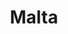 ---
title: "Malta"
introtext: "Malta is een ideale samenkomst van cultuur en zon voor je volgende vakantie. Als eiland tussen Afrika, Europa en Azië is er een rijke historie om te ontdekken, met veel forten, tempels en invloeden van verschillende culturen en tijdsperiodes. "
introimage: "https://lh3.googleusercontent.com/38dQz3uely-NbcjVkzcmHuWEstCC_ZJv_uOxr2MW_NN_Ya50b9JokmNJTNEiW0xjYFG3QhRe_c1rTw0csNp-27fqHPK9nuHF6FcBSFo5z_GBAn27yKKowJ1Pb7LiRoLLTbFSyHLIdQ=w800"
surface: "316"
inhabitants: "495.000"
rate: ""
valuta: "euro"
main_text: "Als je klaar bent met verkennen zoek je een van de schitterende stranden op of ga je uit eten in een van de vele restaurantjes in de kustplaatsen. Verder spreken de inwoners als voormalige kolonie van Groot-Brittanië goed Engels, heeft het land een goed ontwikkelde infrastructuur en is het leven in Malta goed betaalbaar. Naast Malta zijn er ook nog eens leuke omliggende eilanden om per boot te ontdekken!"
fact_one_text: ""
fact_two_text: ""
bigmac_index: "€ 3,41"
images: "https://lh3.googleusercontent.com/pa7HSQ97DGpUh48fIin3Up81lwEmjCa1eOZ2lk1iP9cUg9p4MLw7sHXrelaYxjlOYO7q_z8p_KU-Y5d0DD4ixXnXgcQUDsnZe1wE0Jgf1vLQTNpSz1jJaGm6wPUj82ITUicSYTXHuQ=w800|https://lh3.googleusercontent.com/nhZhlrNktwzKE8Ox_8vaf08HnDd8_RwKCAWVb8IBOTOn0DYf0vn43yAQV2WwAeFQukqxTsDtxDSXjbPKBdnRVEISDtuPkMSG-qV_SxzJVfTNVa9iAgiqIMPdIC1bC_PSOp_M8RBm4A=w800|https://lh3.googleusercontent.com/kGxvu2DUipHY7LYl6hC8ZcZAaTodGPQXFOqPDzzDgZtnavHJGrT1xziXI7PFj6ribYqa17ep_MUenSe0SxZmpQyGFI_H1fVGnijwHFshANQsSfbPQW79TYTc7lgxrcrREdX9f-E1kw=w800|https://lh3.googleusercontent.com/VEmqbbgjyfYVw1Z7tHgHrosL5-PuuBPg2_ATGj3mZ5d40CtVpyENHqrxILkvw6EMC9CFNO3RydTE5jObqq23s_bhTCqZB3RamDE4rxlCnQtaIg9x8sQmUQWY0vo0NWK3dl7gqmZsSw=w800"
flight_button_title: "Check vluchtprijzen Malta"
flight_button_url: "https://lt45.net/c/?si=11986&li=1528136&wi=335922&ws=&dl=transport%2Fflights%2Fnl%2Fmt%2F%3Flocale%3Dnl-NL%26currency%3DEUR%26market%3DNL"
inspiration_url: "https://partner.bol.com/click/click?p=2&t=url&s=1025999&f=TXL&url=https%3A%2F%2Fwww.bol.com%2Fnl%2Ff%2Flonely-planet-malta-gozo%2F33184071%2F&name=Lonely%20Planet%20Malta%20%26%20Gozo%2C%20Lonely%20Planet"
country_code: "mt"
hotels_url: "https://www.booking.com/country/mt.nl.html?aid=1837623"
continent: "Europa"
---